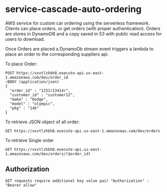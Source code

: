 # service-cascade-auto-ordering
AWS service for custom car ordering using the serverless framework. Clients can place orders, or get orders (with proper authentication). Orders are stores in DynamoDB and a copy saved in S3 with public read access for users to download.

Once Orders are placed a DynamoDb stream event triggers a lambda to place an order to the corresponding suppliers api.

To place Order:
  ```
  POST https://vxvtlzhbh8.execute-api.us-east-1.amazonaws.com/dev/order_id
  ~BODY (application/json)
  {
	"order_id" : "1231r13414r",
	"customer_id" : "customer12",
	"make" : "Dodge",
	"model" : "olympic",
	"pkg" : "14k"
  }
```

To retrieve JSON object of all order: 
```
GET https://vxvtlzhbh8.execute-api.us-east-1.amazonaws.com/dev/orders
```

To retrieve Single order
```
GET https://vxvtlzhbh8.execute-api.us-east-1.amazonaws.com/dev/orders/($order_id)
```
## Authorization
	GET requests require additional key value pair "Authorization" : "Bearer allow" 
